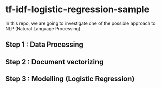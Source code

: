 # tf-idf-logistic-regression-sample

In this repo, we are going to investigate one of the possible approach to NLP (Natural Language Processing). 

## Step 1 : Data Processing  
## Step 2 : Document vectorizing 
## Step 3 : Modelling (Logistic Regression)

